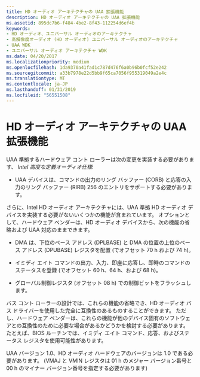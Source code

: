 ```yaml
---
title: HD オーディオ アーキテクチャの UAA 拡張機能
description: HD オーディオ アーキテクチャの UAA 拡張機能
ms.assetid: 895dc7b6-f484-4be2-8f43-112254d6ef4b
keywords:
- HD オーディオ、ユニバーサル オーディオのアーキテクチャ
- 高解像度オーディオ (HD オーディオ) ユニバーサル オーディオのアーキテクチャ
- UAA WDK
- ユニバーサル オーディオ アーキテクチャ WDK
ms.date: 04/20/2017
ms.localizationpriority: medium
ms.openlocfilehash: 1da9370a41fad1c787d476f6a0b96b0fcf52e242
ms.sourcegitcommit: a33b7978e22d5bb9f65ca7056f955319049a2e4c
ms.translationtype: MT
ms.contentlocale: ja-JP
ms.lasthandoff: 01/31/2019
ms.locfileid: "56551508"
---
```

# <a name="uaa-extensions-to-the-hd-audio-architecture"></a>HD オーディオ アーキテクチャの UAA 拡張機能


UAA 準拠するハードウェア コント ローラーは次の変更を実装する必要があります、 *Intel 高度な定義オーディオ仕様*:

-   UAA デバイスは、コマンドの出力のリング バッファー (CORB) と応答の入力のリング バッファー (RIRB) 256 のエントリをサポートする必要があります。

さらに、Intel HD オーディオ アーキテクチャには、UAA 準拠 HD オーディオ デバイスを実装する必要がないいくつかの機能が含まれています。 オプションとして、ハードウェア ベンダーは、HD オーディオ デバイスから、次の機能の省略および UAA 対応のままできます。

-   DMA は、下位のベース アドレス (DPLBASE) と DMA の位置の上位のベース アドレス (DPUBASE) レジスタを配置 (でオフセット 70 h および 74 h)。

-   イミディ エイト コマンドの出力、入力、即座に応答し、即時のコマンドのステータスを登録 (でオフセット 60 h、64 h、および 68 h)。

-   グローバル制御レジスタ (オフセット 08 h) での制御ビットをフラッシュします。

バス コント ローラーの設計では、これらの機能の省略でき、HD オーディオ バス ドライバーを使用した完全に互換性のあるものすることができます。 ただし、ハードウェア ベンダーは、これらの機能が他のデバイス固有のソフトウェアとの互換性のために必要な場合があるかどうかを検討する必要があります。 たとえば、BIOS ルーチンでは、イミディ エイト コマンド、応答、およびステータス レジスタを使用可能性があります。

UAA バージョン 1.0、HD オーディオ ハードウェアのバージョンは 1.0 である必要があります。 (VMAJ と VMIN レジスタは 01 h のメジャー バージョン番号と 00 h のマイナー バージョン番号を指定する必要があります)

 

 




